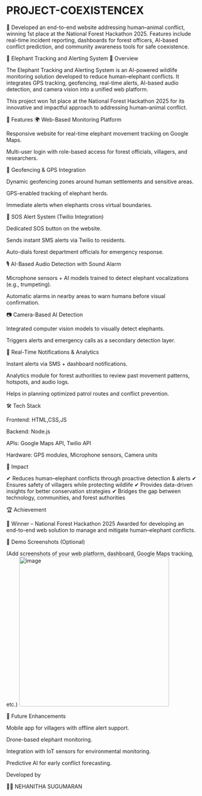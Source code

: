 # PROJECT-COEXISTENCEX
🌿 Developed an end-to-end website addressing human–animal conflict, winning 1st place at the National Forest Hackathon 2025. Features include real-time incident reporting, dashboards for forest officers, AI-based conflict prediction, and community awareness tools for safe coexistence.

🐘 Elephant Tracking and Alerting System
📌 Overview

The Elephant Tracking and Alerting System is an AI-powered wildlife monitoring solution developed to reduce human–elephant conflicts. It integrates GPS tracking, geofencing, real-time alerts, AI-based audio detection, and camera vision into a unified web platform.

This project won 1st place at the National Forest Hackathon 2025 for its innovative and impactful approach to addressing human–animal conflict.

🚀 Features
🌍 Web-Based Monitoring Platform

Responsive website for real-time elephant movement tracking on Google Maps.

Multi-user login with role-based access for forest officials, villagers, and researchers.

📡 Geofencing & GPS Integration

Dynamic geofencing zones around human settlements and sensitive areas.

GPS-enabled tracking of elephant herds.

Immediate alerts when elephants cross virtual boundaries.

🚨 SOS Alert System (Twilio Integration)

Dedicated SOS button on the website.

Sends instant SMS alerts via Twilio to residents.

Auto-dials forest department officials for emergency response.

🎙️ AI-Based Audio Detection with Sound Alarm

Microphone sensors + AI models trained to detect elephant vocalizations (e.g., trumpeting).

Automatic alarms in nearby areas to warn humans before visual confirmation.

📷 Camera-Based AI Detection

Integrated computer vision models to visually detect elephants.

Triggers alerts and emergency calls as a secondary detection layer.

🔔 Real-Time Notifications & Analytics

Instant alerts via SMS + dashboard notifications.

Analytics module for forest authorities to review past movement patterns, hotspots, and audio logs.

Helps in planning optimized patrol routes and conflict prevention.

🛠️ Tech Stack

Frontend: HTML,CSS,JS

Backend: Node.js

APIs: Google Maps API, Twilio API

Hardware: GPS modules, Microphone sensors, Camera units

🌿 Impact

✔ Reduces human–elephant conflicts through proactive detection & alerts
✔ Ensures safety of villagers while protecting wildlife
✔ Provides data-driven insights for better conservation strategies
✔ Bridges the gap between technology, communities, and forest authorities

🏆 Achievement

🥇 Winner – National Forest Hackathon 2025
Awarded for developing an end-to-end web solution to manage and mitigate human–elephant conflicts.

📸 Demo Screenshots (Optional)

(Add screenshots of your web platform, dashboard, Google Maps tracking, etc.)
<img width="396" height="396" alt="image" src="https://github.com/user-attachments/assets/20368056-535e-4968-b0d5-6a3461117216" />



🔮 Future Enhancements

Mobile app for villagers with offline alert support.

Drone-based elephant monitoring.

Integration with IoT sensors for environmental monitoring.

Predictive AI for early conflict forecasting.

Developed by

👩‍💻 NEHANITHA SUGUMARAN
